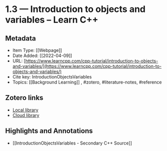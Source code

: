 # 1.3 — Introduction to objects and variables – Learn C++

## Metadata

* Item Type: [[Webpage]]
* Date Added: [[2022-04-09]]
* URL: [https://www.learncpp.com/cpp-tutorial/introduction-to-objects-and-variables/](https://www.learncpp.com/cpp-tutorial/introduction-to-objects-and-variables/)
* Cite key: IntroductionObjectsVariables
* Topics: [[Background Learning]]
, #zotero, #literature-notes, #reference


##  Zotero links
* [Local library](zotero://select/items/1_MM22W7LM)
* [Cloud library](http://zotero.org/users/9285361/items/MM22W7LM)

## Highlights and Annotations

- [[IntroductionObjectsVariables - Secondary C++ Source]]